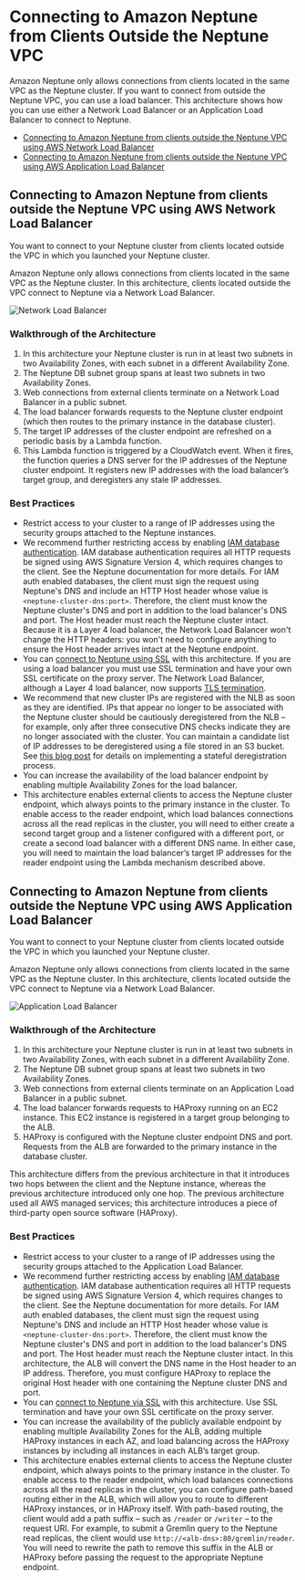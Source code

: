 # Connecting to Amazon Neptune from Clients Outside the Neptune VPC

Amazon Neptune only allows connections from clients located in the same VPC as the Neptune cluster. If you want to connect from outside the Neptune VPC, you can use a load balancer. This architecture shows how you can use either a Network Load Balancer or an Application Load Balancer to connect to Neptune.

  * [Connecting to Amazon Neptune from clients outside the Neptune VPC using AWS Network Load Balancer](#connecting-to-amazon-neptune-from-clients-outside-the-neptune-vpc-using-aws-network-load-balancer)
  * [Connecting to Amazon Neptune from clients outside the Neptune VPC using AWS Application Load Balancer](#connecting-to-amazon-neptune-from-clients-outside-the-neptune-vpc-using-aws-application-load-balancer)
  
## Connecting to Amazon Neptune from clients outside the Neptune VPC using AWS Network Load Balancer

You want to connect to your Neptune cluster from clients located outside the VPC in which you launched your Neptune cluster.

Amazon Neptune only allows connections from clients located in the same VPC as the Neptune cluster. In this architecture, clients located outside the VPC connect to Neptune via a Network Load Balancer.

![Network Load Balancer](network-load-balancer.png)

### Walkthrough of the Architecture

  1. In this architecture your Neptune cluster is run in at least two subnets in two Availability Zones, with each subnet in a different Availability Zone.
  2. The Neptune DB subnet group spans at least two subnets in two Availability Zones.
  3. Web connections from external clients terminate on a Network Load Balancer in a public subnet.
  4. The load balancer forwards requests to the Neptune cluster endpoint (which then routes to the primary instance in the database cluster).
  5. The target IP addresses of the cluster endpoint are refreshed on a periodic basis by a Lambda function.
  6. This Lambda function is triggered by a CloudWatch event. When it fires, the function queries a DNS server for the IP addresses of the Neptune cluster endpoint. It registers new IP addresses with the load balancer’s target group, and deregisters any stale IP addresses.
  
### Best Practices

  * Restrict access to your cluster to a range of IP addresses using the security groups attached to the Neptune instances.
  * We recommend further restricting access by enabling [IAM database authentication](https://docs.aws.amazon.com/neptune/latest/userguide/iam-auth.html). IAM database authentication requires all HTTP requests be signed using AWS Signature Version 4, which requires changes to the client. See the Neptune documentation for more details. For IAM auth enabled databases, the client must sign the request using Neptune's DNS and include an HTTP Host header whose value is `<neptune-cluster-dns:port>`. Therefore, the client must know the Neptune cluster's DNS and port in addition to the load balancer's DNS and port. The Host header must reach the Neptune cluster intact. Because it is a Layer 4 load balancer, the Network Load Balancer won't change the HTTP headers: you won't need to configure anything to ensure the Host header arrives intact at the Neptune endpoint.
  * You can [connect to Neptune using SSL](https://docs.aws.amazon.com/neptune/latest/userguide/security-ssl.html) with this architecture. If you are using a load balancer you must use SSL termination and have your own SSL certificate on the proxy server. The Network Load Balancer, although a Layer 4 load balancer, now supports [TLS termination](https://aws.amazon.com/blogs/aws/new-tls-termination-for-network-load-balancers/).
  * We recommend that new cluster IPs are registered with the NLB as soon as they are identified. IPs that appear no longer to be associated with the Neptune cluster should be cautiously deregistered from the NLB – for example, only after three consecutive DNS checks indicate they are no longer associated with the cluster. You can maintain a candidate list of IP addresses to be deregistered using a file stored in an S3 bucket. See [this blog post](https://aws.amazon.com/blogs/networking-and-content-delivery/using-static-ip-addresses-for-application-load-balancers/) for details on implementing a stateful deregistration process.
  * You can increase the availability of the load balancer endpoint by enabling multiple Availability Zones for the load balancer.
  * This architecture enables external clients to access the Neptune cluster endpoint, which always points to the primary instance in the cluster. To enable access to the reader endpoint, which load balances connections across all the read replicas in the cluster, you will need to either create a second target group and a listener configured with a different port, or create a second load balancer with a different DNS name. In either case, you will need to maintain the load balancer’s target IP addresses for the reader endpoint using the Lambda mechanism described above.
  
## Connecting to Amazon Neptune from clients outside the Neptune VPC using AWS Application Load Balancer

You want to connect to your Neptune cluster from clients located outside the VPC in which you launched your Neptune cluster.

Amazon Neptune only allows connections from clients located in the same VPC as the Neptune cluster. In this architecture, clients located outside the VPC connect to Neptune via a Network Load Balancer.


![Application Load Balancer](application-load-balancer.png)

### Walkthrough of the Architecture

  1. In this architecture your Neptune cluster is run in at least two subnets in two Availability Zones, with each subnet in a different Availability Zone.
  2. The Neptune DB subnet group spans at least two subnets in two Availability Zones.
  3. Web connections from external clients terminate on an Application Load Balancer in a public subnet.
  4. The load balancer forwards requests to HAProxy running on an EC2 instance. This EC2 instance is registered in a target group belonging to the ALB.
  5. HAProxy is configured with the Neptune cluster endpoint DNS and port. Requests from the ALB are forwarded to the primary instance in the database cluster.


This architecture differs from the previous architecture in that it introduces two hops between the client and the Neptune instance, whereas the previous architecture introduced only one hop. The previous architecture used all AWS managed services; this architecture introduces a piece of third-party open source software (HAProxy).

### Best Practices

  * Restrict access to your cluster to a range of IP addresses using the security groups attached to the Application Load Balancer.
  * We recommend further restricting access by enabling [IAM database authentication](https://docs.aws.amazon.com/neptune/latest/userguide/iam-auth.html). IAM database authentication requires all HTTP requests be signed using AWS Signature Version 4, which requires changes to the client. See the Neptune documentation for more details. For IAM auth enabled databases, the client must sign the request using Neptune's DNS and include an HTTP Host header whose value is `<neptune-cluster-dns:port>`. Therefore, the client must know the Neptune cluster's DNS and port in addition to the load balancer's DNS and port. The Host header must reach the Neptune cluster intact. In this architecture, the ALB will convert the DNS name in the Host header to an IP address. Therefore, you must configure HAProxy to replace the original Host header with one containing the Neptune cluster DNS and port.
  * You can [connect to Neptune via SSL](https://docs.aws.amazon.com/neptune/latest/userguide/security-ssl.html) with this architecture. Use SSL termination and have your own SSL certificate on the proxy server.
  * You can increase the availability of the publicly available endpoint by enabling multiple Availability Zones for the ALB, adding multiple HAProxy instances in each AZ, and load balancing across the HAProxy instances by including all instances in each ALB’s target group.
  * This architecture enables external clients to access the Neptune cluster endpoint, which always points to the primary instance in the cluster. To enable access to the reader endpoint, which load balances connections across all the read replicas in the cluster, you can configure path-based routing either in the ALB, which will allow you to route to different HAProxy instances, or in HAProxy itself. With path-based routing, the client would add a path suffix – such as `/reader` or `/writer` – to the request URI. For example, to submit a Gremlin query to the Neptune read replicas, the client would use `http://<alb-dns>:80/gremlin/reader`. You will need to rewrite the path to remove this suffix in the ALB or HAProxy before passing the request to the appropriate Neptune endpoint.
